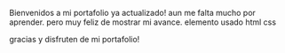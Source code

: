 Bienvenidos a mi portafolio ya actualizado!
aun me falta mucho por aprender. pero muy feliz de mostrar mi avance.
elemento usado 
html 
css

gracias y disfruten de mi portafolio!
